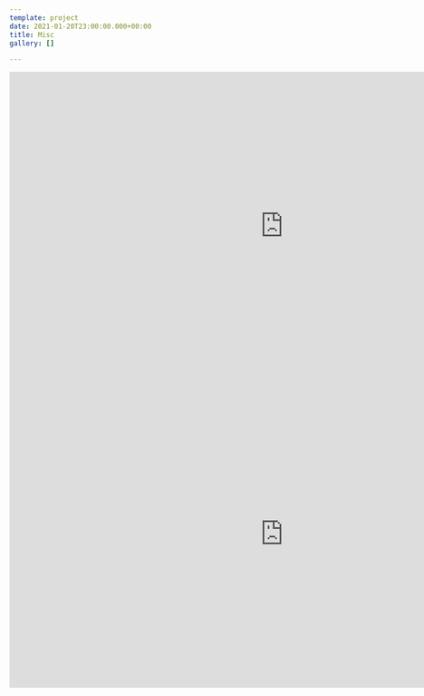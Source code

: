 ```yaml
---
template: project
date: 2021-01-20T23:00:00.000+00:00
title: Misc
gallery: []

---
```

<iframe width="966" height="543" src="https://www.youtube.com/embed/Ljdbu3tCn50" frameborder="0" allow="accelerometer; autoplay; clipboard-write; encrypted-media; gyroscope; picture-in-picture" allowfullscreen></iframe>

<iframe width="966" height="543" src="https://www.youtube.com/embed/Po_ddB9n8iQ" frameborder="0" allow="accelerometer; autoplay; clipboard-write; encrypted-media; gyroscope; picture-in-picture" allowfullscreen></iframe>